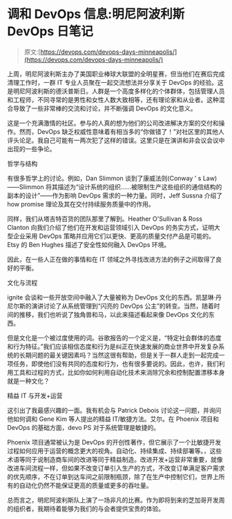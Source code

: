 # 调和 DevOps 信息:明尼阿波利斯 DevOps 日笔记

> 原文:[https://devops.com/devops-days-minneapolis/](https://devops.com/devops-days-minneapolis/)

上周，明尼阿波利斯主办了美国职业棒球大联盟的全明星赛，但当他们在赛后完成清理工作时，一群 IT 专业人员聚在一起交流想法并分享关于 DevOps 的经验。这是明尼阿波利斯的德沃普斯日。人群是一个高度多样化的个体群体，包括管理人员和工程师，不同寻常的是男性和女性人数大致相等，还有理论家和从业者。这种混合导致了一些非常棒的交流和讨论，并不断强调 DevOps 的文化意义。

这是一个充满激情的社区。参与的人真的想为他们的公司改进解决方案的交付和操作。然而，DevOps 缺乏权威性意味着有相当多的“你做错了！”对社区里的其他人评头论足。我自己可能有一两次犯了这样的错误。这里只是在演讲和非会议会议中出现的一些争论。

哲学与结构

有很多哲学上的讨论。例如，Dan Slimmon 谈到了康威法则(Conway ' s Law)——Slimmon 将其描述为“设计系统的组织……被限制生产这些组织的通信结构的副本的设计”——作为影响 DevOps 需求的一种力量。同时，Jeff Sussna 介绍了 how promise 理论及其在交付持续服务质量中的作用。

同样，我们从塔吉特百货的团队那里了解到。Heather O'Sullivan & Ross Clanton 向我们介绍了他们在开发和运营领域引入 DevOps 的务实方式，证明大型企业采用 DevOps 策略并应用它们以更快、更高的质量交付产品是可能的。Etsy 的 Ben Hughes 描述了安全性如何融入 DevOps 环境。

因此，在一些人正在做的事情和在 IT 领域之外寻找改进方法的例子之间取得了良好的平衡。

文化与流程

ignite 会谈和一些开放空间中融入了大量被称为 DevOps 文化的东西。凯瑟琳·丹尼尔斯的演讲讨论了从系统管理到“闪亮的 DevOps 公主”的转变。当然，随着时间的推移，我们也听说了独角兽和马，以此来描述看起来像 DevOps 文化的东西。

但是文化是一个被过度使用的词。谷歌报告的一个定义是，“特定社会群体的态度和行为特征。”我们应该相信态度和行为是纠正在快速发展的商业世界中开发复杂系统的长期问题的最关键因素吗？当然这很有帮助，但是关于一群人走到一起完成一项任务，即使他们没有共同的态度和行为，也有很多要说的。因此，也许，我们利用工具和过程的方式，比如你如何利用自动化技术来消除冗余和控制配置漂移本身就是一种文化？

精益 IT 与开发+运营

这引出了我最感兴趣的一面。我有机会与 Patrick Debois 讨论这一问题，并询问他如何调和 Gene Kim 等人提出的精益 IT/敏捷方法。艾尔。在 Phoenix 项目和 DevOps 的基础方面，devo PS 对于系统管理是敏捷的。

Phoenix 项目通常被认为是 DevOps 的开创性著作，但它展示了一个比敏捷开发过程如何应用于运营的概念更大的视角。自动化、持续集成、持续部署等。，这些术语等同于说制造商车间的改进等同于精益制造。改进开发+运营非常重要，就像改进车间流程一样，但如果不改变订单引入生产的方式，不改变订单满足客户需求的优先顺序，不在订单到达车间之前限制瓶颈，除了在生产中控制它们，世界上所有的自动化仍然不能保证更高的质量或更多的吞吐量。

总而言之，明尼阿波利斯队上演了一场非凡的比赛。作为即将到来的芝加哥开发周的组织者，我期待着能够为我们的与会者提供宝贵的体验。